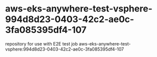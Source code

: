 # aws-eks-anywhere-test-vsphere-994d8d23-0403-42c2-ae0c-3fa085395df4-107
repository for use with E2E test job aws-eks-anywhere-test-vsphere:994d8d23-0403-42c2-ae0c-3fa085395df4-107
